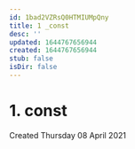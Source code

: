 ```yaml
---
id: 1bad2VZRsQ0HTMIUMpQny
title: 1 _const
desc: ''
updated: 1644767656944
created: 1644767656944
stub: false
isDir: false
---
```

# 1. const
Created Thursday 08 April 2021



